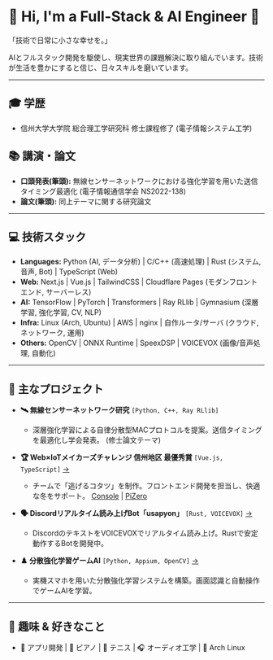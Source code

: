 # 👋 Hi, I'm a Full-Stack & AI Engineer 🚀

「技術で日常に小さな幸せを。」

AIとフルスタック開発を駆使し、現実世界の課題解決に取り組んでいます。技術が生活を豊かにすると信じ、日々スキルを磨いています。

---

## 🎓 学歴
- 信州大学大学院 総合理工学研究科 修士課程修了 (電子情報システム工学)

## 📚 講演・論文
- **口頭発表(筆頭):** 無線センサーネットワークにおける強化学習を用いた送信タイミング最適化 (電子情報通信学会 NS2022-138)
- **論文(筆頭):** 同上テーマに関する研究論文

---

## 💻 技術スタック
- **Languages:** Python (AI, データ分析) | C/C++ (高速処理) | Rust (システム, 音声, Bot) | TypeScript (Web)
- **Web:** Next.js | Vue.js | TailwindCSS | Cloudflare Pages (モダンフロントエンド, サーバーレス)
- **AI:** TensorFlow | PyTorch | Transformers | Ray RLlib | Gymnasium (深層学習, 強化学習, CV, NLP)
- **Infra:** Linux (Arch, Ubuntu) | AWS | nginx | 自作ルータ/サーバ (クラウド, ネットワーク, 運用)
- **Others:** OpenCV | ONNX Runtime | SpeexDSP | VOICEVOX (画像/音声処理, 自動化)

---

## 🚀 主なプロジェクト
- **🛰️ 無線センサーネットワーク研究** `[Python, C++, Ray RLlib]`
  - 深層強化学習による自律分散型MACプロトコルを提案。送信タイミングを最適化し学会発表。
  (修士論文テーマ)

- **🏆 Web×IoTメイカーズチャレンジ 信州地区 最優秀賞** `[Vue.js, TypeScript]` [→](https://webiotmakers.github.io/2021/shinshu/)
  - チームで「逃げるコタツ」を制作。フロントエンド開発を担当し、快適な冬をサポート。
  [Console](https://github.com/escaping-kotatsu/escaping-kotatsu-console) | [PiZero](https://github.com/escaping-kotatsu/escaping-kotatsu-pizero)

- **🗣️ Discordリアルタイム読み上げBot「usapyon」** `[Rust, VOICEVOX]` [→](https://github.com/kuuchan-code/usapyon)
  - DiscordのテキストをVOICEVOXでリアルタイム読み上げ。Rustで安定動作するBotを開発中。

- **♟️ 分散強化学習ゲームAI** `[Python, Appium, OpenCV]` [→](https://github.com/kuuchan-code/AnimalTower-RL)
  - 実機スマホを用いた分散強化学習システムを構築。画面認識と自動操作でゲームAIを学習。

---

## 🎯 趣味 & 好きなこと
- 📱 アプリ開発 | 🎹 ピアノ | 🎾 テニス | 🎧 オーディオ工学 | 🐧 Arch Linux
